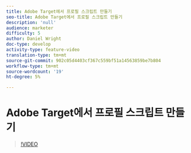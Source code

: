 ```yaml
---
title: Adobe Target에서 프로필 스크립트 만들기
seo-title: Adobe Target에서 프로필 스크립트 만들기
description: 'null'
audience: marketer
difficulty: 5
author: Daniel Wright
doc-type: develop
activity-type: feature-video
translation-type: tm+mt
source-git-commit: 902c05d4403cf367c559bf51a14563859be7b804
workflow-type: tm+mt
source-wordcount: '19'
ht-degree: 5%

---
```



# Adobe Target에서 프로필 스크립트 만들기

>[!VIDEO](https://video.tv.adobe.com/v/17394/?quality=12)